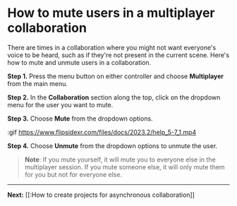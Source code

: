 # How to mute users in a multiplayer collaboration

There are times in a collaboration where you might not want everyone's voice to be heard, such as if they're not present in the current scene. Here's how to mute and unmute users in a collaboration.

**Step 1.** Press the menu button on either controller and choose **Multiplayer** from the main menu.

**Step 2.** In the **Collaboration** section along the top, click on the dropdown menu for the user you want to mute.

**Step 3.** Choose **Mute** from the dropdown options.

:gif https://www.flipsidexr.com/files/docs/2023.2/help_5-7_1.mp4

**Step 4.** Choose **Unmute** from the dropdown options to unmute the user.

> **Note**: If you mute yourself, it will mute you to everyone else in the multiplayer session. If you mute someone else, it will only mute them for you but not for everyone else.

---

**Next:** [[:How to create projects for asynchronous collaboration]]
